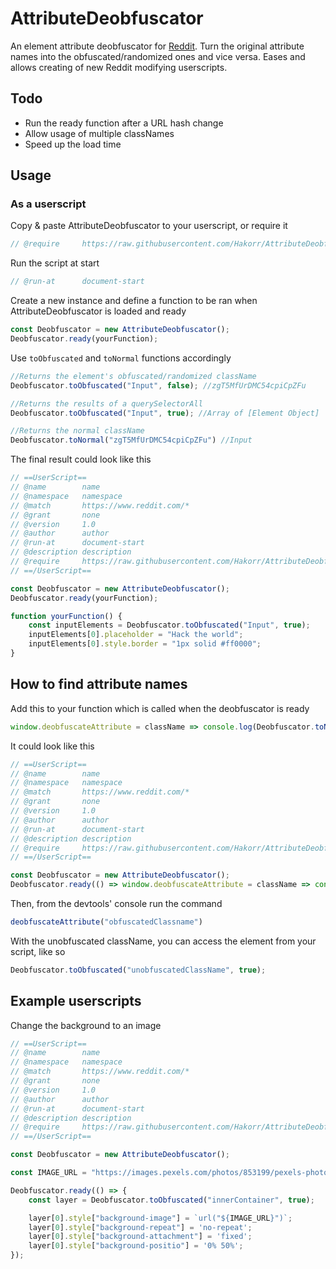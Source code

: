 # AttributeDeobfuscator

An element attribute deobfuscator for [Reddit](https://www.reddit.com). Turn the original attribute names into the obfuscated/randomized ones and vice versa. Eases and allows creating of new Reddit modifying userscripts.

## Todo

* Run the ready function after a URL hash change
* Allow usage of multiple classNames
* Speed up the load time

## Usage

### As a userscript

Copy & paste AttributeDeobfuscator  to your userscript, or require it
```js
// @require     https://raw.githubusercontent.com/Hakorr/AttributeDeobfuscator/main/attributedeobfuscator.js
```

Run the script at start
```js
// @run-at      document-start
```

Create a new instance and define a function to be ran when AttributeDeobfuscator is loaded and ready
```js
const Deobfuscator = new AttributeDeobfuscator();
Deobfuscator.ready(yourFunction);
```

Use `toObfuscated` and `toNormal` functions accordingly
```js
//Returns the element's obfuscated/randomized className
Deobfuscator.toObfuscated("Input", false); //zgT5MfUrDMC54cpiCpZFu

//Returns the results of a querySelectorAll
Deobfuscator.toObfuscated("Input", true); //Array of [Element Object]

//Returns the normal className
Deobfuscator.toNormal("zgT5MfUrDMC54cpiCpZFu") //Input
```

The final result could look like this
```js
// ==UserScript==
// @name        name
// @namespace   namespace
// @match       https://www.reddit.com/*
// @grant       none
// @version     1.0
// @author      author
// @run-at      document-start
// @description description
// @require     https://raw.githubusercontent.com/Hakorr/AttributeDeobfuscator/main/attributedeobfuscator.js
// ==/UserScript==

const Deobfuscator = new AttributeDeobfuscator();
Deobfuscator.ready(yourFunction);

function yourFunction() {
    const inputElements = Deobfuscator.toObfuscated("Input", true);
    inputElements[0].placeholder = "Hack the world";
    inputElements[0].style.border = "1px solid #ff0000";
}
```

## How to find attribute names

Add this to your function which is called when the deobfuscator is ready
```js
window.deobfuscateAttribute = className => console.log(Deobfuscator.toNormal(className))
```

It could look like this
```js
// ==UserScript==
// @name        name
// @namespace   namespace
// @match       https://www.reddit.com/*
// @grant       none
// @version     1.0
// @author      author
// @run-at      document-start
// @description description
// @require     https://raw.githubusercontent.com/Hakorr/AttributeDeobfuscator/main/attributedeobfuscator.js
// ==/UserScript==

const Deobfuscator = new AttributeDeobfuscator();
Deobfuscator.ready(() => window.deobfuscateAttribute = className => console.log(Deobfuscator.toNormal(className)));
```

Then, from the devtools' console run the command
```js
deobfuscateAttribute("obfuscatedClassname")
```

With the unobfuscated className, you can access the element from your script, like so
```js
Deobfuscator.toObfuscated("unobfuscatedClassName", true);
```

## Example userscripts

Change the background to an image
```js
// ==UserScript==
// @name        name
// @namespace   namespace
// @match       https://www.reddit.com/*
// @grant       none
// @version     1.0
// @author      author
// @run-at      document-start
// @description description
// @require     https://raw.githubusercontent.com/Hakorr/AttributeDeobfuscator/main/attributedeobfuscator.js
// ==/UserScript==

const Deobfuscator = new AttributeDeobfuscator();

const IMAGE_URL = "https://images.pexels.com/photos/853199/pexels-photo-853199.jpeg";

Deobfuscator.ready(() => {
    const layer = Deobfuscator.toObfuscated("innerContainer", true);

    layer[0].style["background-image"] = `url("${IMAGE_URL}")`;
    layer[0].style["background-repeat"] = 'no-repeat';
    layer[0].style["background-attachment"] = 'fixed';
    layer[0].style["background-positio"] = '0% 50%';
});
```
